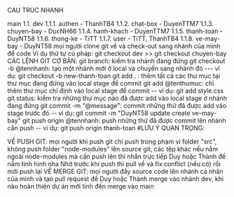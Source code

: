 CAU TRUC NHANH

main 
1.1. dev 
1.1.1. authen - ThanhTB4 
1.1.2. chat-box - DuyenTTM7 
1.1.3. chuyen-bay - DucNH66 
1.1.4. hanh-khach - DuyenTTM7 
1.1.5. thanh-toan - DuyNT58 
1.1.6. thong-ke - TiTT 
1.1.7. user - TiTT, ThanhTB4 
1.1.8. ve-may-bay - DuyNT58
mọi người clone git về và check-out sang nhánh của mình để code
Ví dụ thứ tự cú pháp: git checkout dev >> git checkout chuyen-bay
CÁC LỆNH GIT CƠ BẢN:
git branch: kiểm tra nhánh đang đứng
git checkout -b @tennhanh: tạo một nhánh mới ở local và chuyển sang nhánh đó --- ví dụ: git checkout -b new-thanh-toan
git add . : thêm tất cả các thư mục tại thư mục đang đứng vào local stage để commit
git add @tenthumuc: chỉ thêm thư mục chỉ định vào local stage để commit -- ví dụ: git add style.css
git status: kiểm tra những thư mục nào đã được add vào local stage ở nhánh đang đứng
git commit -m "@message": commit những thứ đã được add vào stage trước đó -- ví dụ: git commit -m "DuyNT58 update create ve-may-bay"
git push origin @tennhanh: push những thứ đã được commit lên nhánh cần push -- ví dụ: git push origin thanh-toan
#LƯU Ý QUAN TRỌNG:

VỀ PUSH GIT:
mọi người khi push git chỉ push trong phạm vi folder "src", không push folder "node-modules" lên source git, các tệp khác nếu nằm ngoài node-modules mà cần push lên thì nhắn trực tiếp Duy hoặc Thành để nắm tình hình nha
Nhớ trước khi push thì pull về và fix conflict (nếu có) rồi mới push lại
VỀ MERGE GIT: mọi người đẩy source code lên nhánh cá nhân của mình và tạo pull request để Duy hoặc Thành merge vào nhánh dev, khi nào hoàn thiện dự án mới tính đến merge vào main
